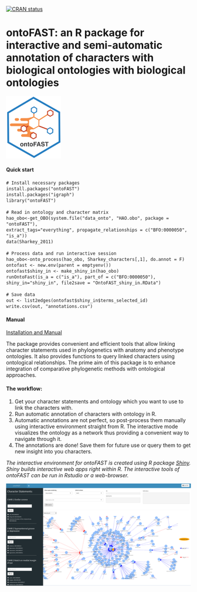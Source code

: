 [![CRAN status](https://www.r-pkg.org/badges/version/ontoFAST)](https://CRAN.R-project.org/package=ontoFAST)

# ontoFAST: an R package for interactive and semi-automatic annotation of characters with biological ontologies with biological ontologies
 <p align="left">
  <img src="https://github.com/sergeitarasov/ontoFAST/blob/master/test/Icon_ontofast_new.png" width="150" title="hover text">
</p> 

#### Quick start

```{r}
# Install necessary packages
install.packages("ontoFAST")
install.packages("igraph")
library("ontoFAST")

# Read in ontology and character matrix
hao_obo<-get_OBO(system.file("data_onto", "HAO.obo", package = "ontoFAST"),
extract_tags="everything", propagate_relationships = c("BFO:0000050", "is_a"))
data(Sharkey_2011)

# Process data and run interactive session
hao_obo<-onto_process(hao_obo, Sharkey_characters[,1], do.annot = F)
ontofast <- new.env(parent = emptyenv())
ontofast$shiny_in <- make_shiny_in(hao_obo)
runOntoFast(is_a = c("is_a"), part_of = c("BFO:0000050"), shiny_in="shiny_in", file2save = "OntoFAST_shiny_in.RData")

# Save data
out <- list2edges(ontofast$shiny_in$terms_selected_id)
write.csv(out, "annotations.csv")

```

#### Manual
[Installation and Manual](https://github.com/sergeitarasov/ontoFAST/wiki)

The package provides convenient and efficient tools that allow linking character statements used in phylogenetics with anatomy and phenotype ontologies. It also provides functions to query linked characters using ontological relationships. The prime aim of this package is to enhance integration of comparative phylogenetic methods with ontological approaches.

#### The workflow:
1. Get your character statements and ontology which you want to use to link the characters with.
2. Run automatic annotation of characters with ontology in R.
3. Automatic annotations are not perfect, so post-process them manually using interactive environment straight from R. The interactive mode visualizes the ontology as a network thus providing a convenient way to navigate through it.
4. The annotations are done! Save them for future use or query them to get new insight into you characters.

*The interactive environment for ontoFAST is created using R package [Shiny](https://shiny.rstudio.com/). Shiny builds interactive web apps right within R. The interactive tools of ontoFAST can be run in Rstudio or a web-browser.*

![ontoFAST in interactive mode](https://raw.githubusercontent.com/sergeitarasov/ontoFAST/master/test/ontoFAST.png)
